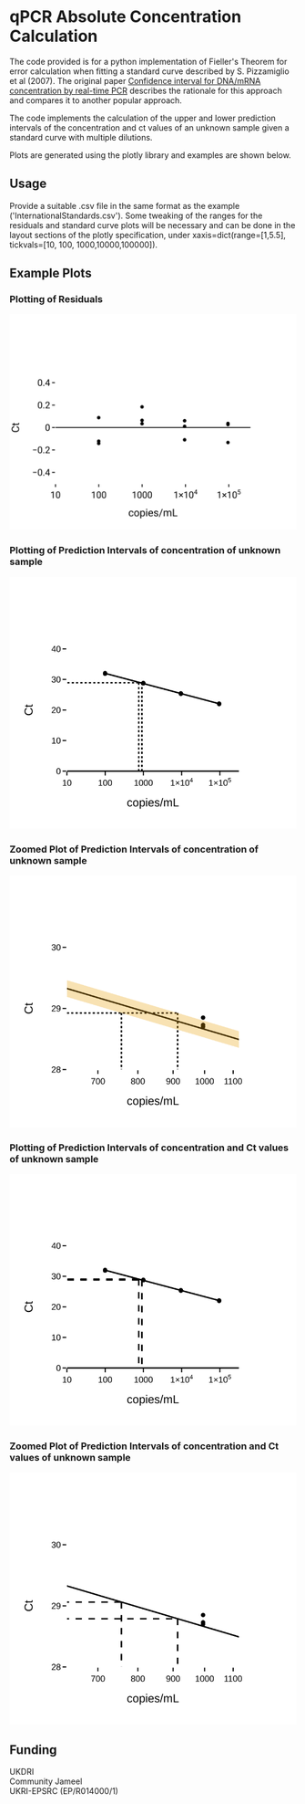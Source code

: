 # qPCR Absolute Concentration Calculation

The code provided is for a python implementation of Fieller's Theorem for error calculation when fitting a standard curve described by S. Pizzamiglio et al (2007). The original paper [Confidence interval for DNA/mRNA concentration by real-time PCR](https://journals.sagepub.com/doi/pdf/10.1177/172460080702200312) describes the rationale for this approach and compares it to another popular approach.

The code implements the calculation of the upper and lower prediction intervals of the concentration and ct values of an unknown sample given a standard curve with multiple dilutions.

Plots are generated using the plotly library and examples are shown below.

## Usage

Provide a suitable .csv file in the same format as the example ('InternationalStandards.csv'). Some tweaking of the ranges for the residuals and standard curve plots will be necessary and can be done in the layout sections of the plotly specification, under xaxis=dict(range=[1,5.5], tickvals=[10, 100, 1000,10000,100000]).

## Example Plots

### Plotting of Residuals
![Residuals](https://github.com/mcrone/qpcr_abs_calibration/blob/master/images/residuals.svg)

### Plotting of Prediction Intervals of concentration of unknown sample
![Xpredintervals](https://github.com/mcrone/qpcr_abs_calibration/blob/master/images/std_curve.svg)

### Zoomed Plot of Prediction Intervals of concentration of unknown sample
![Xpredintervalszoom](https://github.com/mcrone/qpcr_abs_calibration/blob/master/images/std_curve_zoom.svg)


### Plotting of Prediction Intervals of concentration and Ct values of unknown sample
![Ypredintervals](https://github.com/mcrone/qpcr_abs_calibration/blob/master/images/ypred.svg)

### Zoomed Plot of Prediction Intervals of concentration and Ct values of unknown sample
![Ypredintervalszoom](https://github.com/mcrone/qpcr_abs_calibration/blob/master/images/ypred_zoom.svg)

## Funding

UKDRI  
Community Jameel  
UKRI-EPSRC (EP/R014000/1)  



